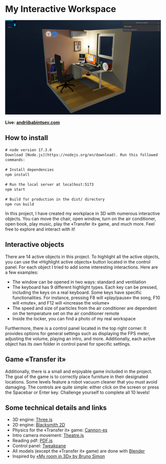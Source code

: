 # My Interactive Workspace

<p align="center">
  <img src="./public/img/interia_design.png" />
</p>

**Live: [andriibabintsev.com](https://www.andriibabintsev.com/)**


## How to install

```
# node version 17.3.0
Download [Node.js](https://nodejs.org/en/download). Run this followed commands:

# Install dependencies
npm install

# Run the local server at localhost:5173
npm start

# Build for production in the dist/ directory
npm run build
```


In this project, I have created my workplace in 3D with numerous interactive objects. You can move the chair, open window, turn on the air conditioner, open book, play music, play the «Transfer it» game, and much more. Feel free to explore and interact with it!

## Interactive objects

There are 14 active objects in this project. To highlight all the active objects, you can use the «Highlight active objects» button located in the control panel.
For each object I tried to add some interesting interactions. Here are a few examples:

- The window can be opened in two ways: standard and ventilation
- The keyboard has 9 different highlight types. Each key can be pressed, including the keys on a real keyboard. Some keys have specific functionalities. For instance, pressing F8 will «play/pause» the song, F10 will «mute», and F12 will «increase the volume»
- The speed and size of particles from the air conditioner are dependent on the temperature set on the air conditioner remote
- Inside the locker, you can find a photo of my real workspace

Furthermore, there is a control panel located in the top right corner. It provides options for general settings such as displaying the FPS meter, adjusting the volume, playing an intro, and more. Additionally, each active object has its own folder in control panel for specific settings.

## Game «Transfer it»

Additionally, there is a small and enjoyable game included in the project. The goal of the game is to correctly place furniture in their designated locations. Some levels feature a robot vacuum cleaner that you must avoid damaging. The controls are quite simple: either click on the screen or press the Spacebar or Enter key. Challenge yourself to complete all 10 levels!

## Some technical details and links
- 3D engine: [Three.js](https://threejs.org/)
- 2D engine: [Blacksmith 2D](https://blacksmith2d.io/)
- Physics for the «Transfer it» game: [Cannon-es](https://pmndrs.github.io/cannon-es/)
- Intro camera movement: [Theatre.js](https://www.theatrejs.com/)
- Reading pdf: [PDF.js](https://mozilla.github.io/pdf.js/)
- Control panel: [Tweakpane](https://cocopon.github.io/tweakpane/)
- All models (except the «Transfer it» game) are done with [Blender](https://www.blender.org/)
- Inspired by [«My room in 3D» by Bruno Simon](https://my-room-in-3d.vercel.app/)

